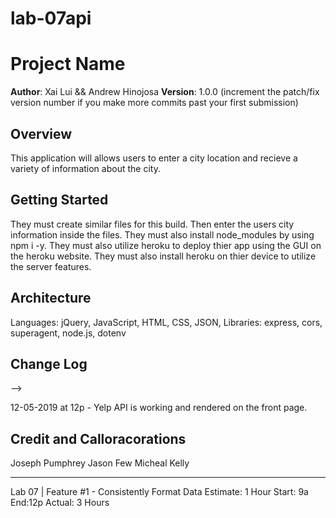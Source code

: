 # lab-07api

# Project Name

**Author**: Xai Lui && Andrew Hinojosa
**Version**: 1.0.0 (increment the patch/fix version number if you make more commits past your first submission)

## Overview
<!-- Provide a high level overview of what this application is and why you are building it, beyond the fact that it's an assignment for this class. (i.e. What's your problem domain?) -->
This application will allows users to enter a city location and recieve a variety of information about the city.

## Getting Started
<!-- What are the steps that a user must take in order to build this app on their own machine and get it running? -->
They must create similar files for this build. Then enter the users city information inside the files. They must also install node_modules by using npm i -y. They must also utilize heroku to deploy thier app using the GUI on the heroku website. They must also install heroku on thier device to utilize the server features.

## Architecture
<!-- Provide a detailed description of the application design. What technologies (languages, libraries, etc) you're using, and any other relevant design information. -->
Languages: jQuery, JavaScript, HTML, CSS, JSON, 
Libraries: express, cors, superagent, node.js, dotenv

## Change Log
<!-- Use this area to document the iterative changes made to your application as each feature is successfully implemented. Use time stamps. Here's an examples:

01-01-2001 4:59pm - Application now has a fully-functional express server, with a GET route for the location resource.

## Credits and Collaborations
<!-- Give credit (and a link) to other people or resources that helped you build this application. -->
-->

12-05-2019 at 12p - Yelp API is working and rendered on the front page.

## Credit and Calloracorations
Joseph Pumphrey
Jason Few
Micheal Kelly

******************************************************************************

Lab 07 | Feature #1 - Consistently Format Data
Estimate: 1 Hour
Start: 9a
End:12p
Actual: 3 Hours